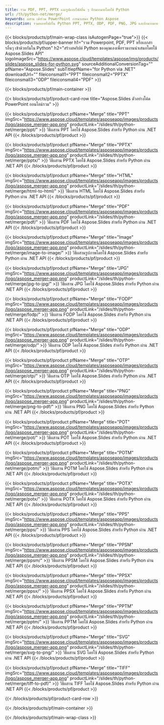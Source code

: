 ```yaml
---
title: รวม PDF, PPT, PPTX และรูปแบบไฟล์อื่น ๆ อีกมากมายโดยใช้ Python
url: /th/python-net/merge/
keywords: ผสาน เข้าร่วม PowerPoint การนำเสนอ Python Aspose
description: รวมหลายไฟล์ใน Python PPT, PPTX, ODP, PDF, PNG, JPG และอีกมากมาย
---
```


{{< blocks/products/pf/main-wrap-class isAutogenPage="true">}}
{{< blocks/products/pf/upper-banner h1="รวม Powerpoint, PDF, PPT หรือเอกสารอื่นๆ เข้าด้วยกันใน Python" h2="สร้างสคริปต์ Python ของคุณเองเพื่อรวมงานนำเสนอโดยใช้ Aspose.Slides API" logoImageSrc="https://www.aspose.cloud/templates/aspose/img/products/slides/aspose_slides-for-python.svg" sourceAdditionalConversionTag="" pfName="Aspose.Slides" subTitlepfName="for Python via .NET" downloadUrl="" fileiconsmall1="PPT" fileiconsmall2="PPTX" fileiconsmall3="ODP" fileiconsmall4="PDF" >}}

{{< blocks/products/pf/main-container >}}

{{< blocks/products/pf/product-card-row title="Aspose.Slides ตัวอย่างโค้ด PowerPoint ออนไลน์รวม" >}}

{{< blocks/products/pf/product pfName="Merge" title="PPT" imgSrc="https://www.aspose.cloud/templates/asposeapp/images/products/logo/aspose_merger-app.png" productLink="/slides/th/python-net/merge/ppt/" >}}
วิธีผสาน PPT โดยใช้ Aspose.Slides สำหรับ Python ผ่าน .NET API
{{< /blocks/products/pf/product >}}

{{< blocks/products/pf/product pfName="Merge" title="PPTX" imgSrc="https://www.aspose.cloud/templates/asposeapp/images/products/logo/aspose_merger-app.png" productLink="/slides/th/python-net/merge/pptx/" >}}
วิธีผสาน PPTX โดยใช้ Aspose.Slides สำหรับ Python ผ่าน .NET API
{{< /blocks/products/pf/product >}}

{{< blocks/products/pf/product pfName="Merge" title="HTML" imgSrc="https://www.aspose.cloud/templates/asposeapp/images/products/logo/aspose_merger-app.png" productLink="/slides/th/python-net/merge/html-to-html/" >}}
วิธีผสาน HTML โดยใช้ Aspose.Slides สำหรับ Python ผ่าน .NET API
{{< /blocks/products/pf/product >}}

{{< blocks/products/pf/product pfName="Merge" title="PDF" imgSrc="https://www.aspose.cloud/templates/asposeapp/images/products/logo/aspose_merger-app.png" productLink="/slides/th/python-net/merge/pdf/" >}}
วิธีผสาน PDF โดยใช้ Aspose.Slides สำหรับ Python ผ่าน .NET API
{{< /blocks/products/pf/product >}}

{{< blocks/products/pf/product pfName="Merge" title="Image" imgSrc="https://www.aspose.cloud/templates/asposeapp/images/products/logo/aspose_merger-app.png" productLink="/slides/th/python-net/merge/image-to-image/" >}}
วิธีผสานรูปภาพโดยใช้ Aspose.Slides สำหรับ Python ผ่าน .NET API
{{< /blocks/products/pf/product >}}

{{< blocks/products/pf/product pfName="Merge" title="JPG" imgSrc="https://www.aspose.cloud/templates/asposeapp/images/products/logo/aspose_merger-app.png" productLink="/slides/th/python-net/merge/jpg-to-jpg/" >}}
วิธีผสาน JPG โดยใช้ Aspose.Slides สำหรับ Python ผ่าน .NET API
{{< /blocks/products/pf/product >}}

{{< blocks/products/pf/product pfName="Merge" title="FODP" imgSrc="https://www.aspose.cloud/templates/asposeapp/images/products/logo/aspose_merger-app.png" productLink="/slides/th/python-net/merge/fodp/" >}}
วิธีผสาน FODP โดยใช้ Aspose.Slides สำหรับ Python ผ่าน .NET API
{{< /blocks/products/pf/product >}}

{{< blocks/products/pf/product pfName="Merge" title="ODP" imgSrc="https://www.aspose.cloud/templates/asposeapp/images/products/logo/aspose_merger-app.png" productLink="/slides/th/python-net/merge/odp/" >}}
วิธีผสาน ODP โดยใช้ Aspose.Slides สำหรับ Python ผ่าน .NET API
{{< /blocks/products/pf/product >}}

{{< blocks/products/pf/product pfName="Merge" title="OTP" imgSrc="https://www.aspose.cloud/templates/asposeapp/images/products/logo/aspose_merger-app.png" productLink="/slides/th/python-net/merge/otp/" >}}
วิธีผสาน OTP โดยใช้ Aspose.Slides สำหรับ Python ผ่าน .NET API
{{< /blocks/products/pf/product >}}

{{< blocks/products/pf/product pfName="Merge" title="PNG" imgSrc="https://www.aspose.cloud/templates/asposeapp/images/products/logo/aspose_merger-app.png" productLink="/slides/th/python-net/merge/png-to-pdf/" >}}
วิธีผสาน PNG โดยใช้ Aspose.Slides สำหรับ Python ผ่าน .NET API
{{< /blocks/products/pf/product >}}

{{< blocks/products/pf/product pfName="Merge" title="POT" imgSrc="https://www.aspose.cloud/templates/asposeapp/images/products/logo/aspose_merger-app.png" productLink="/slides/th/python-net/merge/pot/" >}}
วิธีผสาน POT โดยใช้ Aspose.Slides สำหรับ Python ผ่าน .NET API
{{< /blocks/products/pf/product >}}

{{< blocks/products/pf/product pfName="Merge" title="POTM" imgSrc="https://www.aspose.cloud/templates/asposeapp/images/products/logo/aspose_merger-app.png" productLink="/slides/th/python-net/merge/potm/" >}}
วิธีผสาน POTM โดยใช้ Aspose.Slides สำหรับ Python ผ่าน .NET API
{{< /blocks/products/pf/product >}}

{{< blocks/products/pf/product pfName="Merge" title="POTX" imgSrc="https://www.aspose.cloud/templates/asposeapp/images/products/logo/aspose_merger-app.png" productLink="/slides/th/python-net/merge/potx/" >}}
วิธีผสาน POTX โดยใช้ Aspose.Slides สำหรับ Python ผ่าน .NET API
{{< /blocks/products/pf/product >}}

{{< blocks/products/pf/product pfName="Merge" title="PPS" imgSrc="https://www.aspose.cloud/templates/asposeapp/images/products/logo/aspose_merger-app.png" productLink="/slides/th/python-net/merge/pps/" >}}
วิธีผสาน PPS โดยใช้ Aspose.Slides สำหรับ Python ผ่าน .NET API
{{< /blocks/products/pf/product >}}

{{< blocks/products/pf/product pfName="Merge" title="PPSM" imgSrc="https://www.aspose.cloud/templates/asposeapp/images/products/logo/aspose_merger-app.png" productLink="/slides/th/python-net/merge/ppsm/" >}}
วิธีผสาน PPSM โดยใช้ Aspose.Slides สำหรับ Python ผ่าน .NET API
{{< /blocks/products/pf/product >}}

{{< blocks/products/pf/product pfName="Merge" title="PPSX" imgSrc="https://www.aspose.cloud/templates/asposeapp/images/products/logo/aspose_merger-app.png" productLink="/slides/th/python-net/merge/ppsx/" >}}
วิธีผสาน PPSX โดยใช้ Aspose.Slides สำหรับ Python ผ่าน .NET API
{{< /blocks/products/pf/product >}}

{{< blocks/products/pf/product pfName="Merge" title="PPTM" imgSrc="https://www.aspose.cloud/templates/asposeapp/images/products/logo/aspose_merger-app.png" productLink="/slides/th/python-net/merge/pptm/" >}}
วิธีผสาน PPTM โดยใช้ Aspose.Slides สำหรับ Python ผ่าน .NET API
{{< /blocks/products/pf/product >}}

{{< blocks/products/pf/product pfName="Merge" title="SVG" imgSrc="https://www.aspose.cloud/templates/asposeapp/images/products/logo/aspose_merger-app.png" productLink="/slides/th/python-net/merge/svg-to-png/" >}}
วิธีผสาน SVG โดยใช้ Aspose.Slides สำหรับ Python ผ่าน .NET API
{{< /blocks/products/pf/product >}}

{{< blocks/products/pf/product pfName="Merge" title="TIFF" imgSrc="https://www.aspose.cloud/templates/asposeapp/images/products/logo/aspose_merger-app.png" productLink="/slides/th/python-net/merge/tiff-to-pdf/" >}}
วิธีผสาน TIFF โดยใช้ Aspose.Slides สำหรับ Python ผ่าน .NET API
{{< /blocks/products/pf/product >}}


{{< /blocks/products/pf/product-card-row >}}

{{< /blocks/products/pf/main-container >}}
    
{{< /blocks/products/pf/main-wrap-class >}}